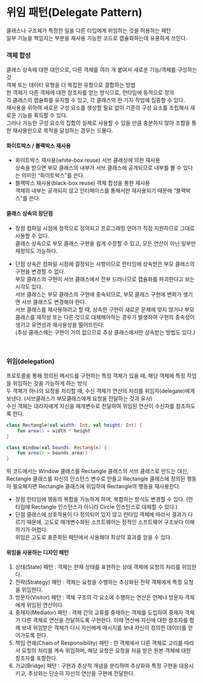 # 위임 패턴(Delegate Pattern)

클래스나 구조체가 특정한 일을 다른 타입에게 위임하는 것을 허용하는 패턴<br>
일부 기능을 책임지는 부분을 재사용 가능한 코드로 캡슐화하는데 유용하게 쓰인다.<br>

### 객체 합성
클래스 상속에 대한 대안으로, 다른 객체를 여러 개 붙여서 새로운 기능/객체를 구성하는 것 <br>
객체 또는 데이터 유형을 더 복잡한 유형으로 결합하는 방법<br>
한 객체가 다른 객체에 대한 참조자를 얻는 방식으로, 런타임에 동적으로 정의<br>
각 클래스의 캡슐화를 유지할 수 있고, 각 클래스의 한 가지 작업에 집중할 수 있다.<br>
재사용을 위하여 새로운 구성 요소를 생성할 필요 없이 기존의 구성 요소를 조립해서 새로운 기능을 획득할 수 있다.<br>
그러나 가능한 구성 요소의 집합이 실제로 사용할 수 있을 만큼 충분하지 않아 조합을 통한 재사용만으로 목적을 달성하는 경우는 드물다.<br>

#### 화이트박스 / 블랙박스 재사용
- 화이트박스 재사용(white-box reuse)
서브 클래싱에 의한 재사용<br>
상속을 받으면 부모 클래스의 내부가 서브 클래스에 공개되므로 내부를 볼 수 있다는 의미인 “화이트박스”를 쓴다.<br>
- 블랙박스 재사용(black-box reuse)
객체 합성을 통한 재사용<br>
객체의 내부는 공개되지 않고 인터페이스를 통해서만 재사용되기 때문에 “블랙박스”를 쓴다.<br>

#### 클래스 상속의 장단점
- 장점
컴파일 시점에 정적으로 정의되고 프로그래밍 언어가 직접 지원하므로 그대로 사용할 수 있다.<br>
클래스 상속으로 부모 클래스 구현을 쉽게 수정할 수 있고, 모든 연산이 아닌 일부만 재정의도 가능하다.<br>

- 단점
상속은 컴파일 시점에 결정되는 사항이므로 런타임에 상속받은 부모 클래스의 구현을 변경할 수 없다.<br>
부모 클래스의 구현이 서브 클래스에서 전부 드러나므로 캡슐화를 파괴한다고 보는 시각도 있다. <br>
서브 클래스는 부모 클래스의 구현에 종속되므로, 부모 클래스 구현에 변화가 생기면 서브 클래스도 변경해야 한다.<br>
서브 클래스를 재사용하려고 할 때, 상속한 구현이 새로운 문제에 맞지 않거나 부모 클래스를 재작성 또는 다른 것으로 대체해야하는 경우가 발생하여 구현의 종속성이 생기고 유연성과 재사용성을 떨어뜨린다.<br>
(추상 클래스에는 구현이 거의 없으므로 추상 클래스에서만 상속받는 방법도 있다.)<br>

<br>

### 위임(delegation)
프로토콜을 통해 정의된 메서드를 구현하는 특정 객체가 있을 때, 해당 객체에 특정 작업을 위임하는 것을 가능하게 하는 방식<br>
두 객체가 하나의 요청을 처리할 때, 수신 객체가 연산의 처리를 위임자(delegate)에게 보낸다. (서브클래스가 부모클래스에게 요청을 전달하는 것과 유사)<br>
수신 객체는 대리자에게 자신을 매개변수로 전달하여 위임된 연산이 수신자를 참조하도록 한다.<br>

```kotlin
class Rectangle(val width: Int, val height: Int) {
	fun area() = width * height
}

class Window(val bounds: Rectangle) {
	fun area() = bounds.area()
}
```

위 코드에서는 Window 클래스를 Rectangle 클래스의 서브 클래스로 만드는 대신, Rectangle 클래스를 자신의 인스턴스 변수로 만들고 Rectangle 클래스에 정의된 행동이 필요해지면 Rectangle 클래스에 위임하여 Rectangle의 행동을 재사용한다.<br>

- 장점
런타임에 행동의 복합을 가능하게 하며, 복합하는 방식도 변경할 수 있다. (런타임에 Rectangle 인스턴스가 아니라 Circle 인스턴스로 대체할 수 있다.)
- 단점
클래스에 상호작용이 다 정의되어 있지 않고 런타임 객체에 따라서 결과가 다르기 때문에, 고도로 매개변수화된 소프트웨어는 정적인 소프트웨어 구조보다 이해하기가 어렵다.<br>
위임은 고도로 표준화된 패턴에서 사용해야 최상의 효과를 얻을 수 있다.<br>

#### 위임을 사용하는 디자인 패턴
1. 상태(State) 패턴 : 객체는 현재 상태를 표현하는 상태 객체에 요청의 처리를 위임한다.
2. 전략(Strategy) 패턴 : 객체는 요청을 수행하는 추상화된 전략 객체에게 특정 요청을 위임한다.
3. 방문자(Visitor) 패턴 : 객체 구조의 각 요소에 수행하는 연산은 언제나 방문자 객체에게 위임된 연산이다.
4. 중재자(Mediator) 패턴 : 객체 간의 교류를 중재하는 객체를 도입하여 중재자 객체가 다른 객체로 연산을 전달하도록 구현한다. 이때 연산에 자신에 대한 참조자를 함께 보내 위임받은 객체가 다시 자신에게 메시지를 보내 자신이 정의한 데이터를 얻어가도록 한다.
5. 책임 연쇄(Chain of Responsibility) 패턴 : 한 객체에서 다른 객체로 고리를 따라서 요청의 처리를 계속 위임하며, 해당 요청은 요청을 처음 받은 원본 객체에 대한 참조자를 포함한다.
6. 가교(Bridge) 패턴 : 구현과 추상적 개념을 분리하여 추상화와 특정 구현을 대응시키고, 추상화는 단순히 자신의 연산을 구현에 전달한다.



